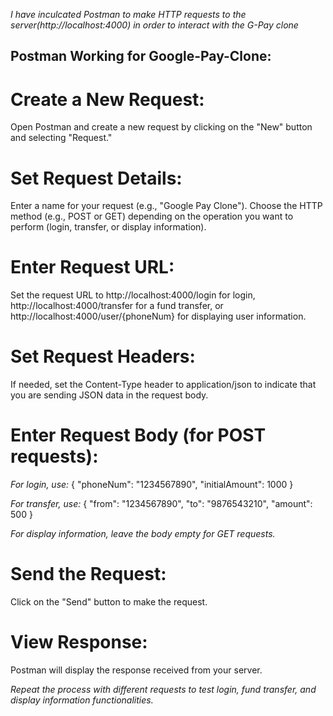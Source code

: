 _I have inculcated Postman to make HTTP requests to the server(http://localhost:4000) in order to interact with the G-Pay clone_

## Postman Working for Google-Pay-Clone:

# Create a New Request:

Open Postman and create a new request by clicking on the "New" button and selecting "Request."

# Set Request Details:

Enter a name for your request (e.g., "Google Pay Clone").
Choose the HTTP method (e.g., POST or GET) depending on the operation you want to perform (login, transfer, or display information).

# Enter Request URL:

Set the request URL to http://localhost:4000/login for login,
http://localhost:4000/transfer for a fund transfer,
or http://localhost:4000/user/{phoneNum} for displaying user information.

# Set Request Headers:

If needed, set the Content-Type header to application/json to indicate that you are sending JSON data in the request body.

# Enter Request Body (for POST requests):

_For login, use:_
{
"phoneNum": "1234567890",
"initialAmount": 1000
}

_For transfer, use:_
{
"from": "1234567890",
"to": "9876543210",
"amount": 500
}

_For display information, leave the body empty for GET requests._

# Send the Request:

Click on the "Send" button to make the request.

# View Response:

Postman will display the response received from your server.

_Repeat the process with different requests to test login, fund transfer, and display information functionalities._
